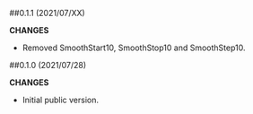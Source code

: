 
##0.1.1 (2021/07/XX)

**CHANGES**

 - Removed SmoothStart10, SmoothStop10 and SmoothStep10.

##0.1.0 (2021/07/28)

**CHANGES**

 - Initial public version.
